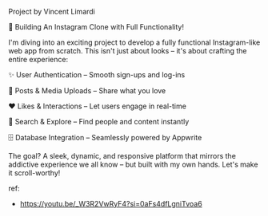 Project by Vincent Limardi

🚀 Building An Instagram Clone with Full Functionality!

I'm diving into an exciting project to develop a fully functional Instagram-like web app from scratch. This isn't just about looks – it's about crafting the entire experience:


✨ User Authentication – Smooth sign-ups and log-ins

📸 Posts & Media Uploads – Share what you love

❤️ Likes & Interactions – Let users engage in real-time

🔎 Search & Explore – Find people and content instantly

🗄️ Database Integration – Seamlessly powered by Appwrite


The goal? A sleek, dynamic, and responsive platform that mirrors the addictive experience we all know – but built with my own hands. Let's make it scroll-worthy!

ref:
- https://youtu.be/_W3R2VwRyF4?si=0aFs4dfLgniTvoa6
